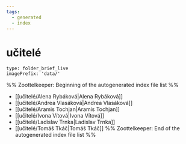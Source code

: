```yaml
---
tags:
  - generated
  - index
---
```

# učitelé
```ccard
type: folder_brief_live
imagePrefix: 'data/'
```
%% Zoottelkeeper: Beginning of the autogenerated index file list  %%
-  [[učitelé/Alena Rybáková|Alena Rybáková]]
-  [[učitelé/Andrea Vlasáková|Andrea Vlasáková]]
-  [[učitelé/Aramis Tochjan|Aramis Tochjan]]
-  [[učitelé/Ivona Vítová|Ivona Vítová]]
-  [[učitelé/Ladislav Trnka|Ladislav Trnka]]
-  [[učitelé/Tomáš Tkáč|Tomáš Tkáč]]
%% Zoottelkeeper: End of the autogenerated index file list  %%
